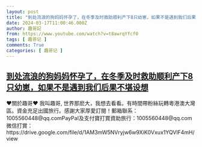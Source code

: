 ```yaml
---
layout: post
title: "到处流浪的狗妈妈怀孕了，在冬季及时救助顺利产下8只幼崽，如果不是遇到我们后果不堪设想"
date: 2024-03-17T11:00:46.000Z
author: 趣哥記
from: https://www.youtube.com/watch?v=t8awrqYfcf0
tags: [ 趣哥记 ]
comments: True
categories: [ 趣哥记 ]
---
```

<!--1710673246000-->
[到处流浪的狗妈妈怀孕了，在冬季及时救助顺利产下8只幼崽，如果不是遇到我们后果不堪设想](https://www.youtube.com/watch?v=t8awrqYfcf0)
------

<div>
♥關於趣哥♥ 我叫趣哥, 世界那麽大，我想去看看。有時間帶粉絲玩轉粵港澳大灣區。資金充足出國旅行。感謝大家厚愛訂閱！郵箱聯系：1005560448@qq.comPayPaI及支付寶打賞資助旅行：1005560448@qq.com微信打賞：https://drive.google.com/file/d/1AM3mW5NVryjw6w9XiK0Vxux1YQVlF4mH/view
</div>
